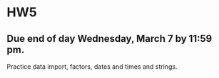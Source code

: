 # HW5
## Due end of day Wednesday, March 7 by 11:59 pm.

Practice data import, factors, dates and times and strings.
